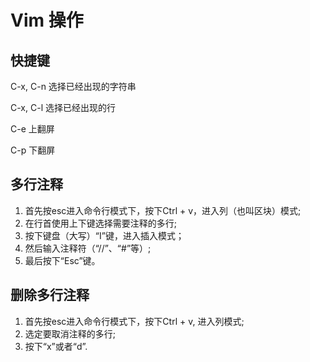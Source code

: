 # Vim 操作

## 快捷键

C-x, C-n 选择已经出现的字符串

C-x, C-l 选择已经出现的行

C-e  上翻屏

C-p  下翻屏

## 多行注释
1. 首先按esc进入命令行模式下，按下Ctrl + v，进入列（也叫区块）模式;
2. 在行首使用上下键选择需要注释的多行;
3. 按下键盘（大写）“I”键，进入插入模式；
4. 然后输入注释符（“//”、“#”等）;
5. 最后按下“Esc”键。

 
## 删除多行注释
1. 首先按esc进入命令行模式下，按下Ctrl + v, 进入列模式;
2. 选定要取消注释的多行;
3. 按下“x”或者“d”.

